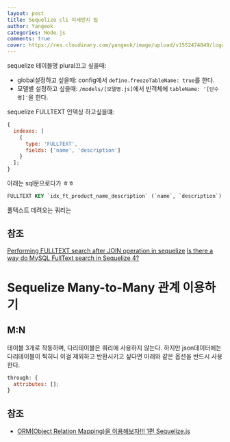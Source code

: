 ```yaml
---
layout: post
title: Sequelize cli 미세먼지 팁
author: Yangeok
categories: Node.js
comments: true
cover: https://res.cloudinary.com/yangeok/image/upload/v1552474849/logo/posts/sequelize.jpg
---
```


sequelize 테이블명 plural끄고 싶을때:

- global설정하고 싶을때: config에서 `define.freezeTableName: true`를 한다.
- 모델별 설정하고 싶을때: `/models/[모델명.js]`에서 빈객체에 `tableName: '[단수명]'`을 한다.

sequelize FULLTEXT 인덱싱 하고싶을떄:

```js
{
  indexes: [
    {
      type: 'FULLTEXT',
      fields: ['name', 'description']
    }
  ];
}
```

아래는 sql문으로다가 ㅎㅎ

```sql
FULLTEXT KEY `idx_ft_product_name_description` (`name`, `description`)
```

풀텍스트 데려오는 쿼리는

## 참조

[Performing FULLTEXT search after JOIN operation in sequelize](https://stackoverflow.com/questions/40571881/performing-fulltext-search-after-join-operation-in-sequelize)
[Is there a way do MySQL FullText search in Sequelize 4?](https://stackoverflow.com/questions/47742180/is-there-a-way-do-mysql-fulltext-search-in-sequelize-4)

# Sequelize Many-to-Many 관계 이용하기

## M:N

테이블 3개로 작동하며, 다리테이블은 쿼리에 사용하지 않는다. 하지만 json데이터에는 다리테이블이 찍히니 이걸 제외하고 반환시키고 싶다면 아래와 같은 옵션을 반드시 사용한다.

```js
through: {
  attributes: [];
}
```

## 참조

- [ORM(Object Relation Mapping)을 이용해보자!!! 1편 Sequelize.js](https://real-dongsoo7.tistory.com/63)
